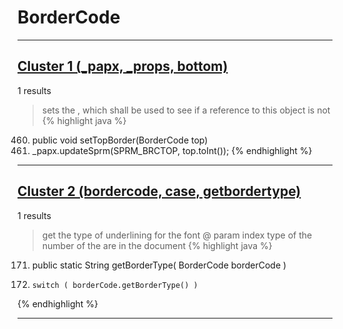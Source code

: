 # BorderCode

***

## [Cluster 1 (_papx, _props, bottom)](./1)
1 results
> sets the , which shall be used to see if a reference to this object is not 
{% highlight java %}
460. public void setTopBorder(BorderCode top)
463.   _papx.updateSprm(SPRM_BRCTOP, top.toInt());
{% endhighlight %}

***

## [Cluster 2 (bordercode, case, getbordertype)](./2)
1 results
> get the type of underlining for the font @ param index type of the number of the are in the document 
{% highlight java %}
171. public static String getBorderType( BorderCode borderCode )
176.     switch ( borderCode.getBorderType() )
{% endhighlight %}

***


